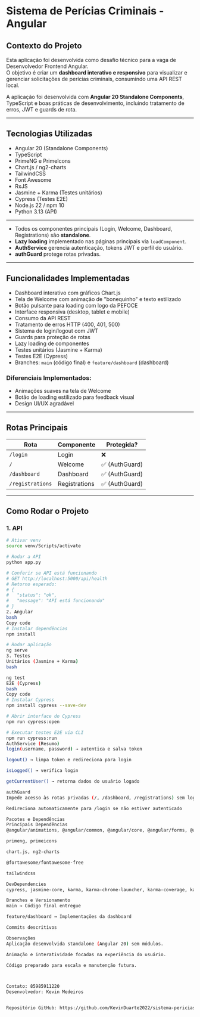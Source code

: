 # Sistema de Perícias Criminais - Angular

## Contexto do Projeto
Esta aplicação foi desenvolvida como desafio técnico para a vaga de Desenvolvedor Frontend Angular.  
O objetivo é criar um **dashboard interativo e responsivo** para visualizar e gerenciar solicitações de perícias criminais, consumindo uma API REST local.

A aplicação foi desenvolvida com **Angular 20 Standalone Components**, TypeScript e boas práticas de desenvolvimento, incluindo tratamento de erros, JWT e guards de rota.

---

## Tecnologias Utilizadas
- Angular 20 (Standalone Components)
- TypeScript
- PrimeNG e PrimeIcons
- Chart.js / ng2-charts
- TailwindCSS
- Font Awesome
- RxJS
- Jasmine + Karma (Testes unitários)
- Cypress (Testes E2E)
- Node.js 22 / npm 10
- Python 3.13 (API)

---



- Todos os componentes principais (Login, Welcome, Dashboard, Registrations) são **standalone**.  
- **Lazy loading** implementado nas páginas principais via `loadComponent`.  
- **AuthService** gerencia autenticação, tokens JWT e perfil do usuário.  
- **authGuard** protege rotas privadas.  

---

## Funcionalidades Implementadas

- Dashboard interativo com gráficos Chart.js
- Tela de Welcome com animação de "bonequinho" e texto estilizado
- Botão pulsante para loading com logo da PEFOCE
- Interface responsiva (desktop, tablet e mobile)
- Consumo da API REST
- Tratamento de erros HTTP (400, 401, 500)
- Sistema de login/logout com JWT
- Guards para proteção de rotas
- Lazy loading de componentes
- Testes unitários (Jasmine + Karma)
- Testes E2E (Cypress)
- Branches: `main` (código final) e `feature/dashboard` (dashboard)

### Diferenciais Implementados:
- Animações suaves na tela de Welcome
- Botão de loading estilizado para feedback visual
- Design UI/UX agradável

---

## Rotas Principais
| Rota | Componente | Protegida? |
|------|------------|------------|
| `/login` | Login | ❌ |
| `/` | Welcome | ✅ (AuthGuard) |
| `/dashboard` | Dashboard | ✅ (AuthGuard) |
| `/registrations` | Registrations | ✅ (AuthGuard) |

---

## Como Rodar o Projeto

### 1. API
```bash
# Ativar venv
source venv/Scripts/activate

# Rodar a API
python app.py

# Conferir se API está funcionando
# GET http://localhost:5000/api/health
# Retorno esperado:
# {
#   "status": "ok",
#   "message": "API está funcionando"
# }
2. Angular
bash
Copy code
# Instalar dependências
npm install

# Rodar aplicação
ng serve
3. Testes
Unitários (Jasmine + Karma)
bash

ng test
E2E (Cypress)
bash
Copy code
# Instalar Cypress
npm install cypress --save-dev

# Abrir interface do Cypress
npm run cypress:open

# Executar testes E2E via CLI
npm run cypress:run
AuthService (Resumo)
login(username, password) → autentica e salva token

logout() → limpa token e redireciona para login

isLogged() → verifica login

getCurrentUser() → retorna dados do usuário logado

authGuard
Impede acesso às rotas privadas (/, /dashboard, /registrations) sem login

Redireciona automaticamente para /login se não estiver autenticado

Pacotes e Dependências
Principais Dependências
@angular/animations, @angular/common, @angular/core, @angular/forms, @angular/router

primeng, primeicons

chart.js, ng2-charts

@fortawesome/fontawesome-free

tailwindcss

DevDependencies
cypress, jasmine-core, karma, karma-chrome-launcher, karma-coverage, karma-jasmine-html-reporter

Branches e Versionamento
main → Código final entregue

feature/dashboard → Implementações da dashboard

Commits descritivos 

Observações
Aplicação desenvolvida standalone (Angular 20) sem módulos.

Animação e interatividade focadas na experiência do usuário.

Código preparado para escala e manutenção futura.



Contato: 85985911220 
Desenvolvedor: Kevin Medeiros


Repositório GitHub: https://github.com/KevinDuarte2022/sistema-pericias-angular

